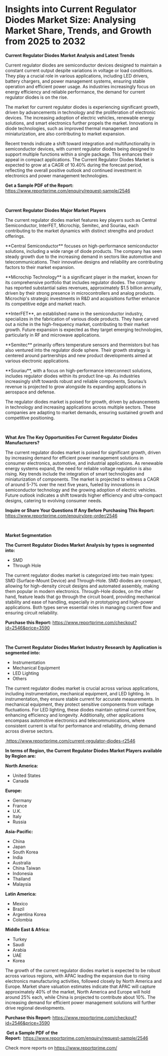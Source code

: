 <p><h1>Insights into Current Regulator Diodes Market Size: Analysing Market Share, Trends, and Growth from 2025 to 2032</h1></p><p><strong>Current Regulator Diodes Market Analysis and Latest Trends</strong></p>
<p><p>Current regulator diodes are semiconductor devices designed to maintain a constant current output despite variations in voltage or load conditions. They play a crucial role in various applications, including LED drivers, battery chargers, and power management systems, ensuring stable operation and efficient power usage. As industries increasingly focus on energy efficiency and reliable performance, the demand for current regulator diodes is on the rise.</p><p>The market for current regulator diodes is experiencing significant growth, driven by advancements in technology and the proliferation of electronic devices. The increasing adoption of electric vehicles, renewable energy solutions, and smart electronics further propels the market. Innovations in diode technologies, such as improved thermal management and miniaturization, are also contributing to market expansion.</p><p>Recent trends indicate a shift toward integration and multifunctionality in semiconductor devices, with current regulator diodes being designed to support multiple functions within a single package. This enhances their appeal in compact applications. The Current Regulator Diodes Market is expected to grow at a CAGR of 10.40% during the forecast period, reflecting the overall positive outlook and continued investment in electronics and power management technologies.</p></p>
<p><strong>Get a Sample PDF of the Report:&nbsp;</strong> <a href="https://www.reportprime.com/enquiry/request-sample/2546?utm_campaign=3578&utm_medium=2&utm_source=Github&utm_content=ia&utm_term=18032025&utm_id=current-regulator-diodes">https://www.reportprime.com/enquiry/request-sample/2546</a></p>
<p>&nbsp;</p>
<p><strong>Current Regulator Diodes Major Market Players</strong></p>
<p><p>The current regulator diodes market features key players such as Central Semiconductor, InterFET, Microchip, Semitec, and Souriau, each contributing to the market dynamics with distinct strengths and product offerings.</p><p>**Central Semiconductor** focuses on high-performance semiconductor solutions, including a wide range of diode products. The company has seen steady growth due to the increasing demand in sectors like automotive and telecommunications. Their innovative designs and reliability are contributing factors to their market expansion.</p><p>**Microchip Technology** is a significant player in the market, known for its comprehensive portfolio that includes regulator diodes. The company has reported substantial sales revenues, approximately $1.5 billion annually, driven by their strong presence in microcontrollers and analog products. Microchip's strategic investments in R&D and acquisitions further enhance its competitive edge and market reach.</p><p>**InterFET**, an established name in the semiconductor industry, specializes in the fabrication of various diode products. They have carved out a niche in the high-frequency market, contributing to their market growth. Future expansion is expected as they target emerging technologies, particularly in RF and microwave applications.</p><p>**Semitec** primarily offers temperature sensors and thermistors but has also ventured into the regulator diode sphere. Their growth strategy is centered around partnerships and new product developments aimed at various electronic applications.</p><p>**Souriau**, with a focus on high-performance interconnect solutions, includes regulator diodes within its product line-up. As industries increasingly shift towards robust and reliable components, Souriau’s revenue is projected to grow alongside its expanding applications in aerospace and defense.</p><p>The regulator diodes market is poised for growth, driven by advancements in technology and increasing applications across multiple sectors. These companies are adapting to market demands, ensuring sustained growth and competitive positioning.</p></p>
<p>&nbsp;</p>
<p><strong>What Are The Key Opportunities For Current Regulator Diodes Manufacturers?</strong></p>
<p><p>The current regulator diodes market is poised for significant growth, driven by increasing demand for efficient power management solutions in consumer electronics, automotive, and industrial applications. As renewable energy systems expand, the need for reliable voltage regulation is also rising. Key trends include the integration of smart technologies and miniaturization of components. The market is projected to witness a CAGR of around 5-7% over the next five years, fueled by innovations in semiconductor technology and the growing adoption of electric vehicles. Future outlook indicates a shift towards higher efficiency and ultra-compact designs, catering to evolving consumer needs.</p></p>
<p><strong>Inquire or Share Your Questions If Any Before Purchasing This Report:</strong> <a href="https://www.reportprime.com/enquiry/pre-order/2546?utm_campaign=3578&utm_medium=2&utm_source=Github&utm_content=ia&utm_term=18032025&utm_id=current-regulator-diodes">https://www.reportprime.com/enquiry/pre-order/2546</a></p>
<p>&nbsp;</p>
<p><strong>Market Segmentation</strong></p>
<p><strong>The Current Regulator Diodes Market Analysis by types is segmented into:</strong></p>
<p><ul><li>SMD</li><li>Through Hole</li></ul></p>
<p><p>The current regulator diodes market is categorized into two main types: SMD (Surface-Mount Device) and Through-Hole. SMD diodes are compact, allowing for high-density circuit designs and automated assembly, making them popular in modern electronics. Through-Hole diodes, on the other hand, feature leads that go through the circuit board, providing mechanical stability and ease of handling, especially in prototyping and high-power applications. Both types serve essential roles in managing current flow and ensuring circuit reliability.</p></p>
<p><strong>Purchase this Report:&nbsp;</strong><a href="https://www.reportprime.com/checkout?id=2546&price=3590&utm_campaign=3578&utm_medium=2&utm_source=Github&utm_content=ia&utm_term=18032025&utm_id=current-regulator-diodes">https://www.reportprime.com/checkout?id=2546&price=3590</a></p>
<p>&nbsp;</p>
<p><strong>The Current Regulator Diodes Market Industry Research by Application is segmented into:</strong></p>
<p><ul><li>Instrumentation</li><li>Mechanical Equipment</li><li>LED Lighting</li><li>Others</li></ul></p>
<p><p>The current regulator diodes market is crucial across various applications, including instrumentation, mechanical equipment, and LED lighting. In instrumentation, they ensure stable current for accurate measurements. In mechanical equipment, they protect sensitive components from voltage fluctuations. For LED lighting, these diodes maintain optimal current flow, enhancing efficiency and longevity. Additionally, other applications encompass automotive electronics and telecommunications, where consistent current is vital for performance and reliability, driving demand across diverse sectors.</p></p>
<p><a href="https://www.reportprime.com/current-regulator-diodes-r2546?utm_campaign=3578&utm_medium=2&utm_source=Github&utm_content=ia&utm_term=18032025&utm_id=current-regulator-diodes">&nbsp;https://www.reportprime.com/current-regulator-diodes-r2546</a></p>
<p><strong>In terms of Region, the Current Regulator Diodes Market Players available by Region are:</strong></p>
<p>
    <p> <strong> North America: </strong>
        <ul>
            <li>United States</li>
            <li>Canada</li>
        </ul>
        </p> 
    <p> <strong> Europe: </strong>
        <ul>
            <li>Germany</li>
            <li>France</li>
            <li>U.K.</li>
            <li>Italy</li>
            <li>Russia</li>
        </ul>
        </p> 
    <p> <strong> Asia-Pacific: </strong>
        <ul>
            <li>China</li>
            <li>Japan</li>
            <li>South Korea</li>
            <li>India</li>
            <li>Australia</li>
            <li>China Taiwan</li>
            <li>Indonesia</li>
            <li>Thailand</li>
            <li>Malaysia</li>
        </ul>
        </p> 
    <p> <strong> Latin America: </strong>
        <ul>
            <li>Mexico</li>
            <li>Brazil</li>
            <li>Argentina Korea</li>
            <li>Colombia</li>
        </ul>
        </p> 
    <p> <strong> Middle East & Africa: </strong>
        <ul>
            <li>Turkey</li>
            <li>Saudi</li>
            <li>Arabia</li>
            <li>UAE</li>
            <li>Korea</li>
        </ul>
    </p>
    </p>
<p><p>The growth of the current regulator diodes market is expected to be robust across various regions, with APAC leading the expansion due to rising electronics manufacturing activities, followed closely by North America and Europe. Market share valuation estimates indicate that APAC will capture approximately 40% of the market, North America and Europe will hold around 25% each, while China is projected to contribute about 10%. The increasing demand for efficient power management solutions will further drive regional developments.</p></p>
<p><strong>Purchase this Report: </strong><a href="https://www.reportprime.com/checkout?id=2546&price=3590&utm_campaign=3578&utm_medium=2&utm_source=Github&utm_content=ia&utm_term=18032025&utm_id=current-regulator-diodes">https://www.reportprime.com/checkout?id=2546&price=3590</a></p>
<p>&nbsp;<strong>Get a Sample PDF of the Report:&nbsp;&nbsp;</strong><a href="https://www.reportprime.com/enquiry/request-sample/2546?utm_campaign=3578&utm_medium=2&utm_source=Github&utm_content=ia&utm_term=18032025&utm_id=current-regulator-diodes">https://www.reportprime.com/enquiry/request-sample/2546</a></p>
<p><strong></strong></p>
<p>Check more reports on <a href="https://www.reportprime.com/?utm_campaign=3578&utm_medium=2&utm_source=Github&utm_content=ia&utm_term=18032025&utm_id=current-regulator-diodes">https://www.reportprime.com/</a></p>